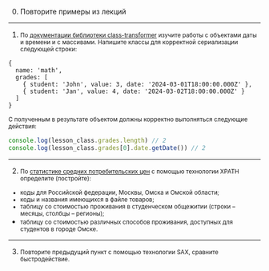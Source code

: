 0. Повторите примеры из лекций

---

1. <small>По [документации библиотеки class-transformer](https://github.com/typestack/class-transformer) изучите работы с объектами даты и времени и с массивами. 
Напишите классы для корректной сериализации следующей строки:</small>

```
{
  name: 'math',
  grades: [
    { student: 'John', value: 3, date: '2024-03-01T18:00:00.000Z' },
    { student: 'Jan', value: 4, date: '2024-03-02T18:00:00.000Z' }
  ]
}
```

<small> С полученным в результате объектом должны корректно выполняться следующие действия:</small>
```typescript
console.log(lesson_class.grades.length) // 2
console.log(lesson_class.grades[0].date.getDate()) // 2
```

---

2. <small>По [статистике средних потребительских цен](data.xml) с помощью технологии XPATH определите (постройте):

- коды для Российской федерации, Москвы, Омска и Омской области;
- коды и названия имеющихся в файле товаров;
- таблицу со стоимостью проживания в студенческом общежитии (строки – месяцы, столбцы – регионы);
- таблицу со стоимостью различных способов проживания, доступных для студентов в городе Омске.</small>
  
---

3. <small>Повторите предыдущий пункт с помощью технологии SAX, сравните быстродействие.</small>